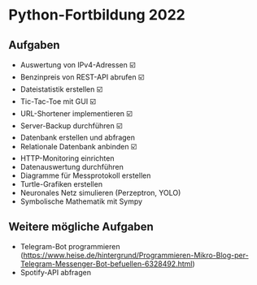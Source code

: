 
# Python-Fortbildung 2022

## Aufgaben

* Auswertung von IPv4-Adressen                      ☑️
* Benzinpreis von REST-API abrufen                  ☑️
* Dateistatistik erstellen                          ☑️
* Tic-Tac-Toe mit GUI                               ☑️
* URL-Shortener implementieren                      ☑️
* Server-Backup durchführen                         ☑️
* Datenbank erstellen und abfragen                  
* Relationale Datenbank anbinden                    ☑️
* HTTP-Monitoring einrichten                        
* Datenauswertung durchführen                       
* Diagramme für Messprotokoll erstellen             
* Turtle-Grafiken erstellen                         
* Neuronales Netz simulieren (Perzeptron, YOLO)     
* Symbolische Mathematik mit Sympy                  

## Weitere mögliche Aufgaben

* Telegram-Bot programmieren (https://www.heise.de/hintergrund/Programmieren-Mikro-Blog-per-Telegram-Messenger-Bot-befuellen-6328492.html)
* Spotify-API abfragen

